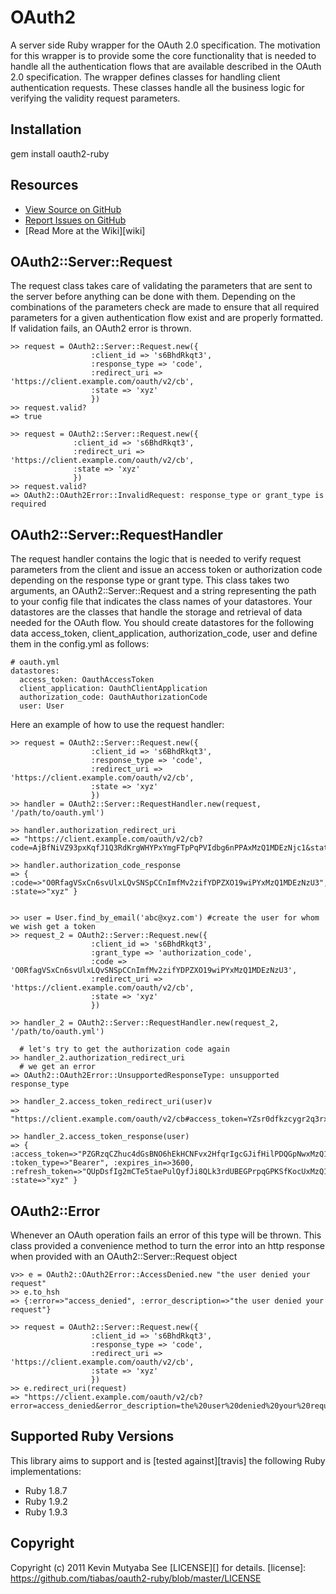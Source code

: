# OAuth2
A server side Ruby wrapper for the OAuth 2.0 specification. The motivation for this wrapper is to provide some the core functionality that is
needed to handle all the authentication flows that are available described in the OAuth 2.0 specification. The wrapper defines classes for handling
client authentication requests. These classes handle all the business logic for verifying the validity request parameters.

## Installation
  gem install oauth2-ruby

## Resources
* [View Source on GitHub][code]
* [Report Issues on GitHub][issues]
* [Read More at the Wiki][wiki]

[code]: https://github.com/tiabas/oauth2-ruby
[issues]: https://github.com/tiabas/oauth2-ruby/issues

## OAuth2::Server::Request
The request class takes care of validating the parameters that are sent to the server before anything can be done with them. Depending on the combinations of 
the parameters check are made to ensure that all required parameters for a given authentication flow exist and are properly formatted. If validation fails, an OAuth2 error is thrown.

    >> request = OAuth2::Server::Request.new({
                      :client_id => 's6BhdRkqt3',
                      :response_type => 'code',
                      :redirect_uri => 'https://client.example.com/oauth/v2/cb',
                      :state => 'xyz'
                      })
    >> request.valid?
    => true

    >> request = OAuth2::Server::Request.new({
                  :client_id => 's6BhdRkqt3',
                  :redirect_uri => 'https://client.example.com/oauth/v2/cb',
                  :state => 'xyz'
                  })
    >> request.valid?
    => OAuth2::OAuth2Error::InvalidRequest: response_type or grant_type is required

## OAuth2::Server::RequestHandler
The request handler contains the logic that is needed to verify request parameters from the client and issue an access token or authorization code depending on
the response type or grant type. This class takes two arguments, an OAuth2::Server::Request and a string representing the path to your config file that indicates the class names of your datastores. Your datastores are the classes that handle the storage and retrieval of data needed for the OAuth flow. You should create datastores for the following data access_token, client_application, authorization_code, user and define them in the config.yml as follows:

    # oauth.yml
    datastores:
      access_token: OauthAccessToken
      client_application: OauthClientApplication
      authorization_code: OauthAuthorizationCode
      user: User

Here an example of how to use the request handler:

    >> request = OAuth2::Server::Request.new({
                      :client_id => 's6BhdRkqt3',
                      :response_type => 'code',
                      :redirect_uri => 'https://client.example.com/oauth/v2/cb',
                      :state => 'xyz'
                      })
    >> handler = OAuth2::Server::RequestHandler.new(request, '/path/to/oauth.yml')

    >> handler.authorization_redirect_uri
    => "https://client.example.com/oauth/v2/cb?code=AjBfNiVZ93pxKqfJ1Q3RdKrgWHYPxYmgFTpPqPVIdbg6nPPAxMzQ1MDEzNjc1&state=xyz"

    >> handler.authorization_code_response
    => { :code=>"O0RfagVSxCn6svUlxLQvSNSpCCnImfMv2zifYDPZXO19wiPYxMzQ1MDEzNzU3", :state=>"xyz" }


    >> user = User.find_by_email('abc@xyz.com') #create the user for whom we wish get a token
    >> request_2 = OAuth2::Server::Request.new({
                      :client_id => 's6BhdRkqt3',
                      :grant_type => 'authorization_code',
                      :code => 'O0RfagVSxCn6svUlxLQvSNSpCCnImfMv2zifYDPZXO19wiPYxMzQ1MDEzNzU3',
                      :redirect_uri => 'https://client.example.com/oauth/v2/cb',
                      :state => 'xyz'
                      })

    >> handler_2 = OAuth2::Server::RequestHandler.new(request_2, '/path/to/oauth.yml')

      # let's try to get the authorization code again
    >> handler_2.authorization_redirect_uri
      # we get an error
    => OAuth2::OAuth2Error::UnsupportedResponseType: unsupported response_type

    >> handler_2.access_token_redirect_uri(user)v
    => "https://client.example.com/oauth/v2/cb#access_token=YZsr0dfkzcygr2q3rxB6g9cJdqcF7M5PjankAFG8QKz695mUT8xMzQ1MDE0MDk3&token_type=Bearer&expires_in=3600&refresh_token=j2zmwCR7BbGDjP4DySRK1J2nw8O1V4aQXY3wre6ohQNNNeOwNtgxMzQ1MDE0MDk3&state=xyz"

    >> handler_2.access_token_response(user)
    => { :access_token=>"PZGRzqCZhuc4dGsBNO6hEkHCNFvx2HfqrIgcGJifHilPDQGpNwxMzQ1MDE0NDQ2", :token_type=>"Bearer", :expires_in=>3600, :refresh_token=>"QUpDsfIg2mCTe5taePulQyfJi8QLk3rdUBEGPrpqGPKSfKocUxMzQ1MDE0NDQ2", :state=>"xyz" }

## OAuth2::Error
Whenever an OAuth operation fails an error of this type will be thrown. This class provided a convenience method to turn the error into an http response when
provided with an OAuth2::Server::Request object

    v>> e = OAuth2::OAuth2Error::AccessDenied.new "the user denied your request"
    >> e.to_hsh
    => {:error=>"access_denied", :error_description=>"the user denied your request"}

    >> request = OAuth2::Server::Request.new({
                      :client_id => 's6BhdRkqt3',
                      :response_type => 'code',
                      :redirect_uri => 'https://client.example.com/oauth/v2/cb',
                      :state => 'xyz'
                      })
    >> e.redirect_uri(request)
    => "https://client.example.com/oauth/v2/cb?error=access_denied&error_description=the%20user%20denied%20your%20request"

## Supported Ruby Versions
This library aims to support and is [tested against][travis] the following Ruby
implementations:

* Ruby 1.8.7
* Ruby 1.9.2
* Ruby 1.9.3

## Copyright
Copyright (c) 2011 Kevin Mutyaba
See [LICENSE][] for details.
[license]: https://github.com/tiabas/oauth2-ruby/blob/master/LICENSE
